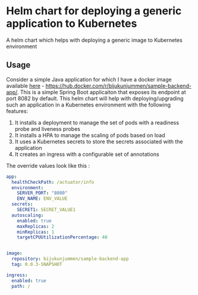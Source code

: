 # Helm chart for deploying a generic application to Kubernetes

A helm chart which helps with deploying a generic image to Kubernetes environment 

## Usage

Consider a simple Java application for which I have a docker image available [here](https://hub.docker.com/r/bijukunjummen/sample-backend-app/) - https://hub.docker.com/r/bijukunjummen/sample-backend-app/. This is a simple Spring Boot applicaiton that exposes its endpoint at port 8082 by default. This helm chart will help with deploying/upgrading such an application in a Kubernetes environment with the following features:

1. It installs a deployment to manage the set of pods with a readiness probe and liveness probes 
1. It installs a HPA to manage the scaling of pods based on load
1. It uses a Kubernetes secrets to store the secrets associated with the application
1. It creates an ingress with a configurable set of annotations

The override values look like this :

```yaml
app:
  healthCheckPath: /actuator/info
  environment:
    SERVER_PORT: "8080"
    ENV_NAME: ENV_VALUE
  secrets:
    SECRET1: SECRET_VALUE1
  autoscaling:
    enabled: true
    maxReplicas: 2
    minReplicas: 1
    targetCPUUtilizationPercentage: 40    


image:
  repository: bijukunjummen/sample-backend-app
  tag: 0.0.3-SNAPSHOT    

ingress:
  enabled: true
  path: /
```